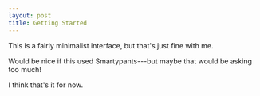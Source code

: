 ```yaml
---
layout: post
title: Getting Started
---
```


This is a fairly minimalist interface, but that's just fine with me.

Would be nice if this used Smartypants---but maybe that would be asking too much!

I think that's it for now.
